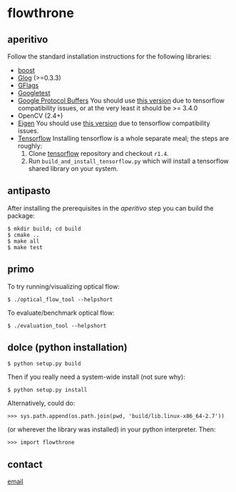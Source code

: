 # flowthrone

## aperitivo
Follow the standard installation instructions for the following libraries:      
* [boost](http://www.boost.org/users/download/)
* [Glog](https://github.com/google/glog) (>=0.3.3)                              
* [GFlags](https://github.com/gflags/gflags)                                    
* [Googletest](https://github.com/google/googletest)
* [Google Protocol Buffers](https://github.com/google/protobuf) 
  You should use [this version](http://mirror.bazel.build/github.com/google/protobuf/archive/0b059a3d8a8f8aa40dde7bea55edca4ec5dfea66.tar.gz) due to tensorflow compatibility issues, or at the very least it should be >= 3.4.0
* OpenCV (2.4+)
* [Eigen](http://eigen.tuxfamily.org/)
  You should use [this version](https://bitbucket.org/eigen/eigen/get/429aa5254200.tar.gz) due to tensorflow compatibility issues.
* [Tensorflow](https://www.tensorflow.org/)
  Installing tensorflow is a whole separate meal; the steps are roughly:
  1. Clone [tensorflow](https://github.com/tensorflow/tensorflow/tree/r1.4/)
     repository and checkout `r1.4`.
  2. Run `build_and_install_tensorflow.py` which will install a tensorflow 
     shared library on your system.

## antipasto

After installing the prerequisites in the *aperitivo* step you can build the
package:                                                 
                                                                                
    $ mkdir build; cd build                                                     
    $ cmake ..                                                                  
    $ make all                                                                  
    $ make test 


## primo
To try running/visualizing optical flow:
    
    $ ./optical_flow_tool --helpshort

To evaluate/benchmark optical flow:
  
    $ ./evaluation_tool --helpshort

## dolce (python installation)

    $ python setup.py build

Then if you really need a system-wide install (not sure why):
    
    $ python setup.py install
    
Alternatively, could do:

    >>> sys.path.append(os.path.join(pwd, 'build/lib.linux-x86_64-2.7'))

(or wherever the library was installed) in your python interpreter. Then:

    >>> import flowthrone


## contact

[email](mailto:karasev00@gmail.com)
